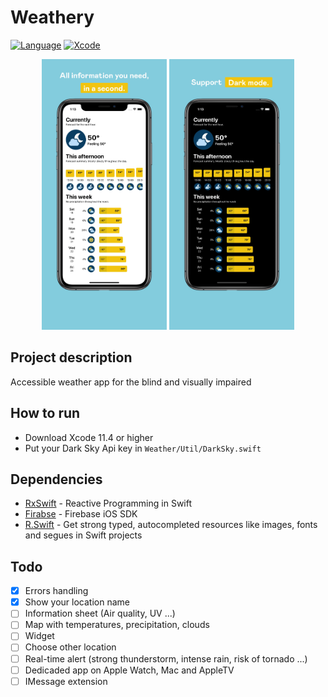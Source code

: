 # Weathery

[![Language](https://img.shields.io/badge/Swift-5.2-brightgreen.svg)](http://swift.org)
[![Xcode](https://img.shields.io/badge/Xcode-11.4-brightgreen.svg)](https://developer.apple.com/download/more/)

<p align="center">
<img src="./fastlane/screenshots/en-US/1_iphone65_1.ftl_e3f6d1d08b38e77160f21ba74e8d86df_0ae974ff9a2ba2cd6ce553a9cd0f92d8.png" width="200" />
<img src="./fastlane/screenshots/en-US/2_iphone65_2.ftl_eb699319582de05fefe42388f7929181_85d0355164e601fb2df17194def6ddf0.png" width="200" />
</p>

## Project description

Accessible weather app for the blind and visually impaired

## How to run

* Download Xcode 11.4 or higher
* Put your Dark Sky Api key in `Weather/Util/DarkSky.swift`

## Dependencies

* [RxSwift](https://github.com/ReactiveX/RxSwift) - Reactive Programming in Swift
* [Firabse](https://github.com/firebase/firebase-ios-sdk) - Firebase iOS SDK
* [R.Swift](https://github.com/mac-cain13/R.swift) - Get strong typed, autocompleted resources like images, fonts and segues in Swift projects

## Todo

- [x] Errors handling
- [x] Show your location name
- [ ] Information sheet (Air quality, UV ...)
- [ ] Map with temperatures, precipitation, clouds
- [ ] Widget
- [ ] Choose other location
- [ ] Real-time alert (strong thunderstorm, intense rain, risk of tornado ...)
- [ ] Dedicaded app on Apple Watch, Mac and AppleTV
- [ ] IMessage extension
